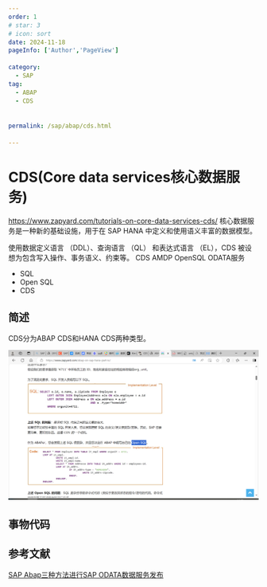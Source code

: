 ```yaml
---
order: 1
# star: 3
# icon: sort
date: 2024-11-18
pageInfo: ['Author','PageView']

category:
  - SAP
tag:
  - ABAP
  - CDS


permalink: /sap/abap/cds.html

---
```



# CDS(Core data services核心数据服务)
https://www.zapyard.com/tutorials-on-core-data-services-cds/
核心数据服务是一种新的基础设施，用于在 SAP HANA 中定义和使用语义丰富的数据模型。
<!-- more -->
使用数据定义语言 （DDL）、查询语言 （QL） 和表达式语言 （EL），CDS 被设想为包含写入操作、事务语义、约束等。
CDS AMDP OpenSQL ODATA服务
* SQL 
* Open SQL
* CDS
## 简述
CDS分为ABAP CDS和HANA CDS两种类型。

![alt text](image.png)
## 事物代码


## 参考文献
<!-- <!-- [PO 发布外围系统REST-＞SAP RFC同步接口-Seele_1018](https://blog.csdn.net/qq_44826887/article/details/134922069) -->
[SAP Abap三种方法进行SAP ODATA数据服务发布](https://www.cnblogs.com/joeg/p/17722641.html)
